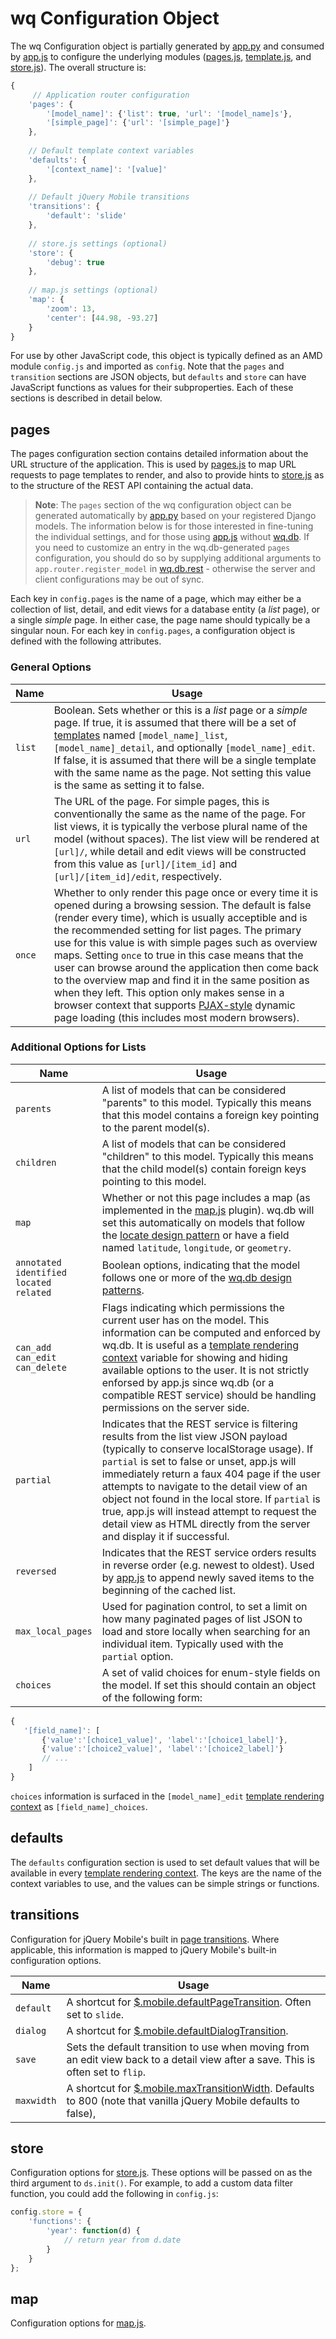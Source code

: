 wq Configuration Object
=======================

The wq Configuration object is partially generated by [app.py] and consumed by [app.js] to configure the underlying modules ([pages.js], [template.js], and [store.js]).  The overall structure is:

```javascript
{
     // Application router configuration
    'pages': {
        '[model_name]': {'list': true, 'url': '[model_name]s'},
        '[simple_page]': {'url': '[simple_page]'}
    },
    
    // Default template context variables
    'defaults': {
        '[context_name]': '[value]'
    },
    
    // Default jQuery Mobile transitions
    'transitions': {
        'default': 'slide'
    },
    
    // store.js settings (optional)
    'store': {
        'debug': true
    },
    
    // map.js settings (optional)
    'map': {
        'zoom': 13,
        'center': [44.98, -93.27]
    }
}
```
For use by other JavaScript code, this object is typically defined as an AMD module `config.js` and imported as `config`.  Note that the `pages` and `transition` sections are JSON objects, but `defaults` and `store` can have JavaScript functions as values for their subproperties.  Each of these sections is described in detail below.

## pages
The pages configuration section contains detailed information about the URL structure of the application.  This is used by [pages.js] to map URL requests to page templates to render, and also to provide hints to [store.js] as to the structure of the REST API containing the actual data.

> **Note**: The `pages` section of the wq configuration object can be generated automatically by [app.py] based on your registered Django models.  The information below is for those interested in fine-tuning the individual settings, and for those using [app.js] without [wq.db].  If you need to customize an entry in the wq.db-generated `pages` configuration, you should do so by supplying additional arguments to  `app.router.register_model` in [wq.db.rest] - otherwise the server and client configurations may be out of sync.

Each key in `config.pages` is the name of a page, which may either be a collection of list, detail, and edit views for a database entity (a *list* page), or a single *simple* page.  In either case, the page name should typically be a singular noun.  For each key in `config.pages`, a configuration object is defined with the following attributes.

### General Options

 Name | Usage
------|-------
`list` | Boolean.  Sets whether or this is a *list* page or a *simple* page.  If true, it is assumed that there will be a set of [templates] named `[model_name]_list`, `[model_name]_detail`, and optionally `[model_name]_edit`.  If false, it is assumed that there will be a single template with the same name as the page.  Not setting this value is the same as setting it to false.
`url` | The URL of the page.  For simple pages, this is conventionally the same as the name of the page.  For list views, it is typically the verbose plural name of the model (without spaces).  The list view will be rendered at `[url]/`, while detail and edit views will be constructed from this value as `[url]/[item_id]` and `[url]/[item_id]/edit`, respectively.
`once` | Whether to only render this page once or every time it is opened during a browsing session.  The default is false (render every time), which is usually acceptible and is the recommended setting for list pages.  The primary use for this value is with simple pages such as overview maps. Setting `once` to true in this case means that the user can browse around the application then come back to the overview map and find it in the same position as when they left. This option only makes sense in a browser context that supports [PJAX-style] dynamic page loading (this includes most modern browsers).

### Additional Options for Lists

 Name | Usage
------|-------
`parents` | A list of models that can be considered "parents" to this model.  Typically this means that this model contains a foreign key pointing to the parent model(s).
`children` | A list of models that can be considered "children" to this model.  Typically this means that the child model(s) contain foreign keys pointing to this model.
`map` | Whether or not this page includes a map (as implemented in the [map.js] plugin).  wq.db will set this automatically on models that follow the [locate design pattern] or have a field named `latitude`, `longitude`, or `geometry`.  
`annotated`<br>`identified`<br>`located`<br>`related` | Boolean options, indicating that the model follows one or more of the [wq.db design patterns].
`can_add`<br>`can_edit`<br>`can_delete` | Flags indicating which permissions the current user has on the model.  This information can be computed and enforced by wq.db.  It is useful as a [template rendering context] variable for showing and hiding available options to the user.  It is not strictly enforsed by app.js since wq.db (or a compatible REST service) should be handling permissions on the server side.
`partial` | Indicates that the REST service is filtering results from the list view JSON payload (typically to conserve localStorage usage).  If `partial` is set to false or unset, app.js will immediately return a faux 404 page if the user attempts to navigate to the detail view of an object not found in the local store.  If `partial` is true, app.js will instead attempt to request the detail view as HTML directly from the server and display it if successful.
`reversed` | Indicates that the REST service orders results in reverse order (e.g. newest to oldest).  Used by [app.js] to append newly saved items to the beginning of the cached list.
`max_local_pages` | Used for pagination control, to set a limit on how many paginated pages of list JSON to load and store locally when searching for an individual item.  Typically used with the `partial` option.
`choices` | A set of valid choices for enum-style fields on the model.  If set this should contain an object of the following form:
```javascript
{
   '[field_name]': [
       {'value':'[choice1_value]', 'label':'[choice1_label]'},
       {'value':'[choice2_value]', 'label':'[choice2_label]'}
       // ...
    ]
}
```
`choices` information is surfaced in the `[model_name]_edit` [template rendering context] as `[field_name]_choices`.

## defaults
The `defaults` configuration section is used to set default values that will be available in every [template rendering context].  The keys are the name of the context variables to use, and the values can be simple strings or functions.

## transitions
Configuration for jQuery Mobile's built in [page transitions].  Where applicable, this information is mapped to jQuery Mobile's built-in configuration options.

 Name | Usage
------|-------
`default` | A shortcut for [$.mobile.defaultPageTransition].  Often set to `slide`.
`dialog` | A shortcut for [$.mobile.defaultDialogTransition].
`save` | Sets the default transition to use when moving from an edit view back to a detail view after a save.  This is often set to `flip`.
`maxwidth` | A shortcut for [$.mobile.maxTransitionWidth].  Defaults to 800 (note that vanilla jQuery Mobile defaults to false),

## store
Configuration options for [store.js].  These options will be passed on as the third argument to `ds.init()`.  For example, to add a custom data filter function, you could add the following in `config.js`:
```javascript
config.store = {
    'functions': {
        'year': function(d) {
            // return year from d.date
        }
    }
};
```

## map
Configuration options for [map.js].

[app.py]: http://wq.io/docs/app.py
[app.js]: http://wq.io/docs/app-js
[pages.js]: http://wq.io/docs/pages-js
[template.js]: http://wq.io/docs/template-js
[store.js]: http://wq.io/docs/store-js
[wq.db]: http://wq.io/wq.db
[wq.db.rest]: http://wq.io/docs/about-rest
[templates]: http://wq.io/docs/templates
[map.js]: http://wq.io/docs/map-js
[PJAX-style]: http://wq.io/docs/web-app
[wq.db design patterns]: http://wq.io/docs/about-patterns
[locate design pattern]: http://wq.io/docs/locate
[template rendering context]: http://wq.io/docs/templates
[page transitions]: http://view.jquerymobile.com/1.3.2/dist/demos/widgets/transitions/
[$.mobile.defaultPageTransition]: http://view.jquerymobile.com/1.3.2/dist/demos/widgets/transitions/#Globalconfiguration
[$.mobile.defaultDialogTransition]: http://view.jquerymobile.com/1.3.2/dist/demos/widgets/transitions/#Globalconfiguration
[$.mobile.maxTransitionWidth]: http://view.jquerymobile.com/1.3.2/dist/demos/widgets/transitions/#Maxwidthfortransitions
